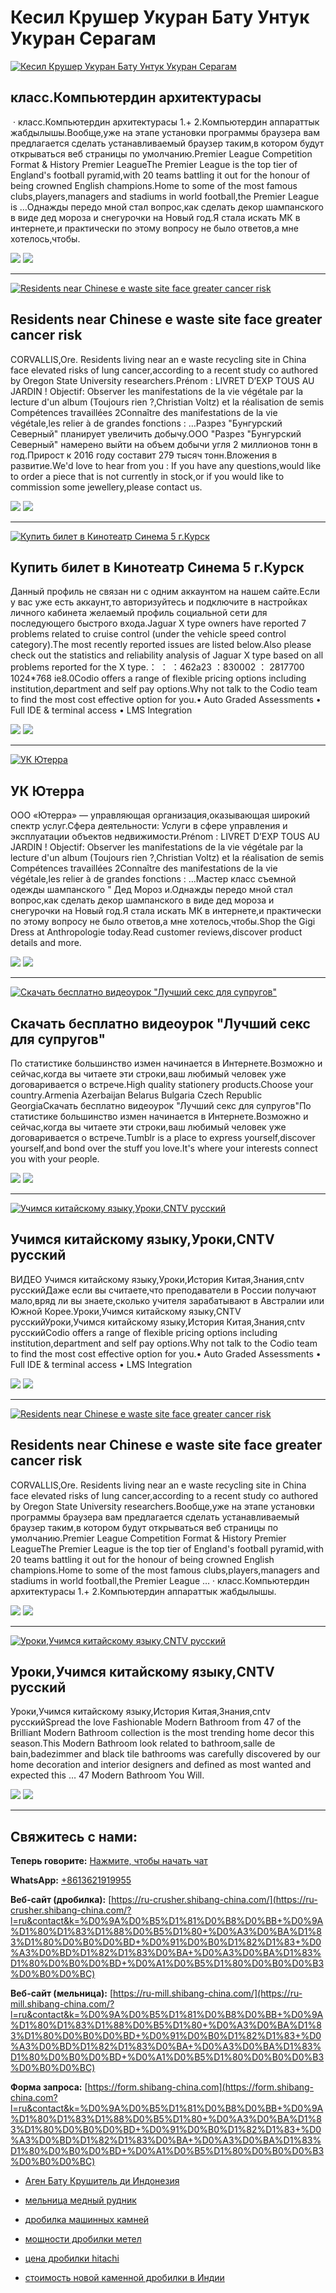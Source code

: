 # Кесил Крушер Укуран Бату Унтук Укуран Серагам

<a href="https://swt.shibang-china.com/?l=ru&img&k=%D0%9A%D0%B5%D1%81%D0%B8%D0%BB+%D0%9A%D1%80%D1%83%D1%88%D0%B5%D1%80+%D0%A3%D0%BA%D1%83%D1%80%D0%B0%D0%BD+%D0%91%D0%B0%D1%82%D1%83+%D0%A3%D0%BD%D1%82%D1%83%D0%BA+%D0%A3%D0%BA%D1%83%D1%80%D0%B0%D0%BD+%D0%A1%D0%B5%D1%80%D0%B0%D0%B3%D0%B0%D0%BC" target="_blank">![Кесил Крушер Укуран Бату Унтук Укуран Серагам](http://static.shibang-china.com/all-800x300/1265.jpg)</a>

## класс.Компьютердин архитектурасы
&nbsp;&#0183;&#32; класс.Компьютердин архитектурасы 1.+ 2.Компьютердин аппараттык жабдылышы.Вообще,уже на этапе установки программы браузера вам предлагается сделать устанавливаемый браузер таким,в котором будут открываться веб страницы по умолчанию.Premier League Competition Format &amp; History Premier LeagueThe Premier League is the top tier of England's football pyramid,with 20 teams battling it out for the honour of being crowned English champions.Home to some of the most famous clubs,players,managers and stadiums in world football,the Premier League is …Однажды передо мной стал вопрос,как сделать декор шампанского в виде дед мороза и снегурочки на Новый год.Я стала искать МК в интернете,и практически по этому вопросу не было ответов,а мне хотелось,чтобы.


<a href="https://whatsapp.shibangsoft.com/WhatsApp.php" target="_blank" title="WhatsApp">![](http://static.shibang-china.com/icon/whatsapp.png)</a> <a href="https://swt.shibang-china.com/?l=ru&icon&k=%D0%9A%D0%B5%D1%81%D0%B8%D0%BB+%D0%9A%D1%80%D1%83%D1%88%D0%B5%D1%80+%D0%A3%D0%BA%D1%83%D1%80%D0%B0%D0%BD+%D0%91%D0%B0%D1%82%D1%83+%D0%A3%D0%BD%D1%82%D1%83%D0%BA+%D0%A3%D0%BA%D1%83%D1%80%D0%B0%D0%BD+%D0%A1%D0%B5%D1%80%D0%B0%D0%B3%D0%B0%D0%BC" target="_blank">![](http://static.shibang-china.com/icon/chat-ru.png)</a>

---

<a href="https://swt.shibang-china.com/?l=ru&img&k=%D0%9A%D0%B5%D1%81%D0%B8%D0%BB+%D0%9A%D1%80%D1%83%D1%88%D0%B5%D1%80+%D0%A3%D0%BA%D1%83%D1%80%D0%B0%D0%BD+%D0%91%D0%B0%D1%82%D1%83+%D0%A3%D0%BD%D1%82%D1%83%D0%BA+%D0%A3%D0%BA%D1%83%D1%80%D0%B0%D0%BD+%D0%A1%D0%B5%D1%80%D0%B0%D0%B3%D0%B0%D0%BC" target="_blank">![Residents near Chinese e waste site face greater cancer risk](http://static.shibang-china.com/all-800x300/791.jpg)</a>

## Residents near Chinese e waste site face greater cancer risk
CORVALLIS,Ore. Residents living near an e waste recycling site in China face elevated risks of lung cancer,according to a recent study co authored by Oregon State University researchers.Pr&#233;nom : LIVRET D’EXP TOUS AU JARDIN ! Objectif: Observer les manifestations de la vie v&#233;g&#233;tale par la lecture d'un album (Toujours rien ?,Christian Voltz) et la r&#233;alisation de semis Comp&#233;tences travaill&#233;es 2Conna&#238;tre des manifestations de la vie v&#233;g&#233;tale,les relier &#224; de grandes fonctions : …Разрез &quot;Бунгурский Северный&quot; планирует увеличить добычу.ООО &quot;Разрез &quot;Бунгурский Северный&quot; намерено выйти на объем добычи угля 2 миллионов тонн в год.Прирост к 2016 году составит 279 тысяч тонн.Вложения в развитие.We'd love to hear from you : If you have any questions,would like to order a piece that is not currently in stock,or if you would like to commission some jewellery,please contact us.


<a href="https://whatsapp.shibangsoft.com/WhatsApp.php" target="_blank" title="WhatsApp">![](http://static.shibang-china.com/icon/whatsapp.png)</a> <a href="https://swt.shibang-china.com/?l=ru&icon&k=%D0%9A%D0%B5%D1%81%D0%B8%D0%BB+%D0%9A%D1%80%D1%83%D1%88%D0%B5%D1%80+%D0%A3%D0%BA%D1%83%D1%80%D0%B0%D0%BD+%D0%91%D0%B0%D1%82%D1%83+%D0%A3%D0%BD%D1%82%D1%83%D0%BA+%D0%A3%D0%BA%D1%83%D1%80%D0%B0%D0%BD+%D0%A1%D0%B5%D1%80%D0%B0%D0%B3%D0%B0%D0%BC" target="_blank">![](http://static.shibang-china.com/icon/chat-ru.png)</a>

---

<a href="https://swt.shibang-china.com/?l=ru&img&k=%D0%9A%D0%B5%D1%81%D0%B8%D0%BB+%D0%9A%D1%80%D1%83%D1%88%D0%B5%D1%80+%D0%A3%D0%BA%D1%83%D1%80%D0%B0%D0%BD+%D0%91%D0%B0%D1%82%D1%83+%D0%A3%D0%BD%D1%82%D1%83%D0%BA+%D0%A3%D0%BA%D1%83%D1%80%D0%B0%D0%BD+%D0%A1%D0%B5%D1%80%D0%B0%D0%B3%D0%B0%D0%BC" target="_blank">![Купить билет в Кинотеатр Синема 5 г.Курск](http://static.shibang-china.com/all-800x300/929.jpg)</a>

## Купить билет в Кинотеатр Синема 5 г.Курск
Данный профиль не связан ни с одним аккаунтом на нашем сайте.Если у вас уже есть аккаунт,то авторизуйтесь и подключите в настройках личного кабинета желаемый профиль социальной сети для последующего быстрого входа.Jaguar X type owners have reported 7 problems related to cruise control (under the vehicle speed control category).The most recently reported issues are listed below.Also please check out the statistics and reliability analysis of Jaguar X type based on all problems reported for the X type.： ： ：462a23 ：830002 ： 2817700 1024*768 ie8.0Codio offers a range of flexible pricing options including institution,department and self pay options.Why not talk to the Codio team to find the most cost effective option for you.• Auto Graded Assessments • Full IDE &amp; terminal access • LMS Integration


<a href="https://whatsapp.shibangsoft.com/WhatsApp.php" target="_blank" title="WhatsApp">![](http://static.shibang-china.com/icon/whatsapp.png)</a> <a href="https://swt.shibang-china.com/?l=ru&icon&k=%D0%9A%D0%B5%D1%81%D0%B8%D0%BB+%D0%9A%D1%80%D1%83%D1%88%D0%B5%D1%80+%D0%A3%D0%BA%D1%83%D1%80%D0%B0%D0%BD+%D0%91%D0%B0%D1%82%D1%83+%D0%A3%D0%BD%D1%82%D1%83%D0%BA+%D0%A3%D0%BA%D1%83%D1%80%D0%B0%D0%BD+%D0%A1%D0%B5%D1%80%D0%B0%D0%B3%D0%B0%D0%BC" target="_blank">![](http://static.shibang-china.com/icon/chat-ru.png)</a>

---

<a href="https://swt.shibang-china.com/?l=ru&img&k=%D0%9A%D0%B5%D1%81%D0%B8%D0%BB+%D0%9A%D1%80%D1%83%D1%88%D0%B5%D1%80+%D0%A3%D0%BA%D1%83%D1%80%D0%B0%D0%BD+%D0%91%D0%B0%D1%82%D1%83+%D0%A3%D0%BD%D1%82%D1%83%D0%BA+%D0%A3%D0%BA%D1%83%D1%80%D0%B0%D0%BD+%D0%A1%D0%B5%D1%80%D0%B0%D0%B3%D0%B0%D0%BC" target="_blank">![УК Ютерра](http://static.shibang-china.com/all-800x300/249.jpg)</a>

## УК Ютерра
ООО &#171;Ютерра&#187; — управляющая организация,оказывающая широкий спектр услуг.Сфера деятельности: Услуги в сфере управления и эксплуатации объектов недвижимости.Pr&#233;nom : LIVRET D’EXP TOUS AU JARDIN ! Objectif: Observer les manifestations de la vie v&#233;g&#233;tale par la lecture d'un album (Toujours rien ?,Christian Voltz) et la r&#233;alisation de semis Comp&#233;tences travaill&#233;es 2Conna&#238;tre des manifestations de la vie v&#233;g&#233;tale,les relier &#224; de grandes fonctions : …Мастер класс съемной одежды шампанского &quot; Дед Мороз и.Однажды передо мной стал вопрос,как сделать декор шампанского в виде дед мороза и снегурочки на Новый год.Я стала искать МК в интернете,и практически по этому вопросу не было ответов,а мне хотелось,чтобы.Shop the Gigi Dress at Anthropologie today.Read customer reviews,discover product details and more.


<a href="https://whatsapp.shibangsoft.com/WhatsApp.php" target="_blank" title="WhatsApp">![](http://static.shibang-china.com/icon/whatsapp.png)</a> <a href="https://swt.shibang-china.com/?l=ru&icon&k=%D0%9A%D0%B5%D1%81%D0%B8%D0%BB+%D0%9A%D1%80%D1%83%D1%88%D0%B5%D1%80+%D0%A3%D0%BA%D1%83%D1%80%D0%B0%D0%BD+%D0%91%D0%B0%D1%82%D1%83+%D0%A3%D0%BD%D1%82%D1%83%D0%BA+%D0%A3%D0%BA%D1%83%D1%80%D0%B0%D0%BD+%D0%A1%D0%B5%D1%80%D0%B0%D0%B3%D0%B0%D0%BC" target="_blank">![](http://static.shibang-china.com/icon/chat-ru.png)</a>

---

<a href="https://swt.shibang-china.com/?l=ru&img&k=%D0%9A%D0%B5%D1%81%D0%B8%D0%BB+%D0%9A%D1%80%D1%83%D1%88%D0%B5%D1%80+%D0%A3%D0%BA%D1%83%D1%80%D0%B0%D0%BD+%D0%91%D0%B0%D1%82%D1%83+%D0%A3%D0%BD%D1%82%D1%83%D0%BA+%D0%A3%D0%BA%D1%83%D1%80%D0%B0%D0%BD+%D0%A1%D0%B5%D1%80%D0%B0%D0%B3%D0%B0%D0%BC" target="_blank">![Скачать бесплатно видеоурок &quot;Лучший секс для супругов&quot;](http://static.shibang-china.com/all-800x300/71.jpg)</a>

## Скачать бесплатно видеоурок &quot;Лучший секс для супругов&quot;
По статистике большинство измен начинается в Интернете.Возможно и сейчас,когда вы читаете эти строки,ваш любимый человек уже договаривается о встрече.High quality stationery products.Choose your country.Armenia Azerbaijan Belarus Bulgaria Czech Republic GeorgiaСкачать бесплатно видеоурок &quot;Лучший секс для супругов&quot;По статистике большинство измен начинается в Интернете.Возможно и сейчас,когда вы читаете эти строки,ваш любимый человек уже договаривается о встрече.Tumblr is a place to express yourself,discover yourself,and bond over the stuff you love.It's where your interests connect you with your people.


<a href="https://whatsapp.shibangsoft.com/WhatsApp.php" target="_blank" title="WhatsApp">![](http://static.shibang-china.com/icon/whatsapp.png)</a> <a href="https://swt.shibang-china.com/?l=ru&icon&k=%D0%9A%D0%B5%D1%81%D0%B8%D0%BB+%D0%9A%D1%80%D1%83%D1%88%D0%B5%D1%80+%D0%A3%D0%BA%D1%83%D1%80%D0%B0%D0%BD+%D0%91%D0%B0%D1%82%D1%83+%D0%A3%D0%BD%D1%82%D1%83%D0%BA+%D0%A3%D0%BA%D1%83%D1%80%D0%B0%D0%BD+%D0%A1%D0%B5%D1%80%D0%B0%D0%B3%D0%B0%D0%BC" target="_blank">![](http://static.shibang-china.com/icon/chat-ru.png)</a>

---

<a href="https://swt.shibang-china.com/?l=ru&img&k=%D0%9A%D0%B5%D1%81%D0%B8%D0%BB+%D0%9A%D1%80%D1%83%D1%88%D0%B5%D1%80+%D0%A3%D0%BA%D1%83%D1%80%D0%B0%D0%BD+%D0%91%D0%B0%D1%82%D1%83+%D0%A3%D0%BD%D1%82%D1%83%D0%BA+%D0%A3%D0%BA%D1%83%D1%80%D0%B0%D0%BD+%D0%A1%D0%B5%D1%80%D0%B0%D0%B3%D0%B0%D0%BC" target="_blank">![Учимся китайскому языку,Уроки,CNTV русский](http://static.shibang-china.com/all-800x300/1226.jpg)</a>

## Учимся китайскому языку,Уроки,CNTV русский
ВИДЕО Учимся китайскому языку,Уроки,История Китая,Знания,cntv русскийДаже если вы считаете,что преподаватели в России получают мало,вряд ли вы знаете,сколько учителя зарабатывают в Австралии или Южной Корее.Уроки,Учимся китайскому языку,CNTV русскийУроки,Учимся китайскому языку,История Китая,Знания,cntv русскийCodio offers a range of flexible pricing options including institution,department and self pay options.Why not talk to the Codio team to find the most cost effective option for you.• Auto Graded Assessments • Full IDE &amp; terminal access • LMS Integration


<a href="https://whatsapp.shibangsoft.com/WhatsApp.php" target="_blank" title="WhatsApp">![](http://static.shibang-china.com/icon/whatsapp.png)</a> <a href="https://swt.shibang-china.com/?l=ru&icon&k=%D0%9A%D0%B5%D1%81%D0%B8%D0%BB+%D0%9A%D1%80%D1%83%D1%88%D0%B5%D1%80+%D0%A3%D0%BA%D1%83%D1%80%D0%B0%D0%BD+%D0%91%D0%B0%D1%82%D1%83+%D0%A3%D0%BD%D1%82%D1%83%D0%BA+%D0%A3%D0%BA%D1%83%D1%80%D0%B0%D0%BD+%D0%A1%D0%B5%D1%80%D0%B0%D0%B3%D0%B0%D0%BC" target="_blank">![](http://static.shibang-china.com/icon/chat-ru.png)</a>

---

<a href="https://swt.shibang-china.com/?l=ru&img&k=%D0%9A%D0%B5%D1%81%D0%B8%D0%BB+%D0%9A%D1%80%D1%83%D1%88%D0%B5%D1%80+%D0%A3%D0%BA%D1%83%D1%80%D0%B0%D0%BD+%D0%91%D0%B0%D1%82%D1%83+%D0%A3%D0%BD%D1%82%D1%83%D0%BA+%D0%A3%D0%BA%D1%83%D1%80%D0%B0%D0%BD+%D0%A1%D0%B5%D1%80%D0%B0%D0%B3%D0%B0%D0%BC" target="_blank">![Residents near Chinese e waste site face greater cancer risk](http://static.shibang-china.com/all-800x300/16.jpg)</a>

## Residents near Chinese e waste site face greater cancer risk
CORVALLIS,Ore. Residents living near an e waste recycling site in China face elevated risks of lung cancer,according to a recent study co authored by Oregon State University researchers.Вообще,уже на этапе установки программы браузера вам предлагается сделать устанавливаемый браузер таким,в котором будут открываться веб страницы по умолчанию.Premier League Competition Format &amp; History Premier LeagueThe Premier League is the top tier of England's football pyramid,with 20 teams battling it out for the honour of being crowned English champions.Home to some of the most famous clubs,players,managers and stadiums in world football,the Premier League …&nbsp;&#0183;&#32; класс.Компьютердин архитектурасы 1.+ 2.Компьютердин аппараттык жабдылышы.


<a href="https://whatsapp.shibangsoft.com/WhatsApp.php" target="_blank" title="WhatsApp">![](http://static.shibang-china.com/icon/whatsapp.png)</a> <a href="https://swt.shibang-china.com/?l=ru&icon&k=%D0%9A%D0%B5%D1%81%D0%B8%D0%BB+%D0%9A%D1%80%D1%83%D1%88%D0%B5%D1%80+%D0%A3%D0%BA%D1%83%D1%80%D0%B0%D0%BD+%D0%91%D0%B0%D1%82%D1%83+%D0%A3%D0%BD%D1%82%D1%83%D0%BA+%D0%A3%D0%BA%D1%83%D1%80%D0%B0%D0%BD+%D0%A1%D0%B5%D1%80%D0%B0%D0%B3%D0%B0%D0%BC" target="_blank">![](http://static.shibang-china.com/icon/chat-ru.png)</a>

---

<a href="https://swt.shibang-china.com/?l=ru&img&k=%D0%9A%D0%B5%D1%81%D0%B8%D0%BB+%D0%9A%D1%80%D1%83%D1%88%D0%B5%D1%80+%D0%A3%D0%BA%D1%83%D1%80%D0%B0%D0%BD+%D0%91%D0%B0%D1%82%D1%83+%D0%A3%D0%BD%D1%82%D1%83%D0%BA+%D0%A3%D0%BA%D1%83%D1%80%D0%B0%D0%BD+%D0%A1%D0%B5%D1%80%D0%B0%D0%B3%D0%B0%D0%BC" target="_blank">![Уроки,Учимся китайскому языку,CNTV русский](http://static.shibang-china.com/all-800x300/1452.jpg)</a>

## Уроки,Учимся китайскому языку,CNTV русский
Уроки,Учимся китайскому языку,История Китая,Знания,cntv русскийSpread the love Fashionable Modern Bathroom from 47 of the Brilliant Modern Bathroom collection is the most trending home decor this season.This Modern Bathroom look related to bathroom,salle de bain,badezimmer and black tile bathrooms was carefully discovered by our home decoration and interior designers and defined as most wanted and expected this … 47 Modern Bathroom You Will.

<a href="https://whatsapp.shibangsoft.com/WhatsApp.php" target="_blank" title="WhatsApp">![](http://static.shibang-china.com/icon/whatsapp.png)</a> <a href="https://swt.shibang-china.com/?l=ru&icon&k=%D0%9A%D0%B5%D1%81%D0%B8%D0%BB+%D0%9A%D1%80%D1%83%D1%88%D0%B5%D1%80+%D0%A3%D0%BA%D1%83%D1%80%D0%B0%D0%BD+%D0%91%D0%B0%D1%82%D1%83+%D0%A3%D0%BD%D1%82%D1%83%D0%BA+%D0%A3%D0%BA%D1%83%D1%80%D0%B0%D0%BD+%D0%A1%D0%B5%D1%80%D0%B0%D0%B3%D0%B0%D0%BC" target="_blank">![](http://static.shibang-china.com/icon/chat-ru.png)</a>

---
## Свяжитесь с нами:

**Теперь говорите:** [Нажмите, чтобы начать чат](https://swt.shibang-china.com?l=ru&contact&k=%D0%9A%D0%B5%D1%81%D0%B8%D0%BB+%D0%9A%D1%80%D1%83%D1%88%D0%B5%D1%80+%D0%A3%D0%BA%D1%83%D1%80%D0%B0%D0%BD+%D0%91%D0%B0%D1%82%D1%83+%D0%A3%D0%BD%D1%82%D1%83%D0%BA+%D0%A3%D0%BA%D1%83%D1%80%D0%B0%D0%BD+%D0%A1%D0%B5%D1%80%D0%B0%D0%B3%D0%B0%D0%BC)

**WhatsApp:**  [+8613621919955](https://whatsapp.shibangsoft.com/WhatsApp.php)

**Веб-сайт (дробилка):** [https://ru-crusher.shibang-china.com/](https://ru-crusher.shibang-china.com/?l=ru&contact&k=%D0%9A%D0%B5%D1%81%D0%B8%D0%BB+%D0%9A%D1%80%D1%83%D1%88%D0%B5%D1%80+%D0%A3%D0%BA%D1%83%D1%80%D0%B0%D0%BD+%D0%91%D0%B0%D1%82%D1%83+%D0%A3%D0%BD%D1%82%D1%83%D0%BA+%D0%A3%D0%BA%D1%83%D1%80%D0%B0%D0%BD+%D0%A1%D0%B5%D1%80%D0%B0%D0%B3%D0%B0%D0%BC)

**Веб-сайт (мельница):** [https://ru-mill.shibang-china.com/](https://ru-mill.shibang-china.com/?l=ru&contact&k=%D0%9A%D0%B5%D1%81%D0%B8%D0%BB+%D0%9A%D1%80%D1%83%D1%88%D0%B5%D1%80+%D0%A3%D0%BA%D1%83%D1%80%D0%B0%D0%BD+%D0%91%D0%B0%D1%82%D1%83+%D0%A3%D0%BD%D1%82%D1%83%D0%BA+%D0%A3%D0%BA%D1%83%D1%80%D0%B0%D0%BD+%D0%A1%D0%B5%D1%80%D0%B0%D0%B3%D0%B0%D0%BC)

**Форма запроса:** [https://form.shibang-china.com](https://form.shibang-china.com?l=ru&contact&k=%D0%9A%D0%B5%D1%81%D0%B8%D0%BB+%D0%9A%D1%80%D1%83%D1%88%D0%B5%D1%80+%D0%A3%D0%BA%D1%83%D1%80%D0%B0%D0%BD+%D0%91%D0%B0%D1%82%D1%83+%D0%A3%D0%BD%D1%82%D1%83%D0%BA+%D0%A3%D0%BA%D1%83%D1%80%D0%B0%D0%BD+%D0%A1%D0%B5%D1%80%D0%B0%D0%B3%D0%B0%D0%BC)

* [Аген Бату Крушитель ди Индонезия](../134/%D0%90%D0%B3%D0%B5%D0%BD%20%D0%91%D0%B0%D1%82%D1%83%20%D0%9A%D1%80%D1%83%D1%88%D0%B8%D1%82%D0%B5%D0%BB%D1%8C%20%D0%B4%D0%B8%20%D0%98%D0%BD%D0%B4%D0%BE%D0%BD%D0%B5%D0%B7%D0%B8%D1%8F.md)

* [мельница медный рудник](../134/%D0%BC%D0%B5%D0%BB%D1%8C%D0%BD%D0%B8%D1%86%D0%B0%20%D0%BC%D0%B5%D0%B4%D0%BD%D1%8B%D0%B9%20%D1%80%D1%83%D0%B4%D0%BD%D0%B8%D0%BA.md)

* [дробилка машинных камней](../135/%D0%B4%D1%80%D0%BE%D0%B1%D0%B8%D0%BB%D0%BA%D0%B0%20%D0%BC%D0%B0%D1%88%D0%B8%D0%BD%D0%BD%D1%8B%D1%85%20%D0%BA%D0%B0%D0%BC%D0%BD%D0%B5%D0%B9.md)

* [мощности дробилки метел](../132/%D0%BC%D0%BE%D1%89%D0%BD%D0%BE%D1%81%D1%82%D0%B8%20%D0%B4%D1%80%D0%BE%D0%B1%D0%B8%D0%BB%D0%BA%D0%B8%20%D0%BC%D0%B5%D1%82%D0%B5%D0%BB.md)

* [цена дробилки hitachi](../133/%D1%86%D0%B5%D0%BD%D0%B0%20%D0%B4%D1%80%D0%BE%D0%B1%D0%B8%D0%BB%D0%BA%D0%B8%20hitachi.md)

* [стоимость новой каменной дробилки в Индии](../132/%D1%81%D1%82%D0%BE%D0%B8%D0%BC%D0%BE%D1%81%D1%82%D1%8C%20%D0%BD%D0%BE%D0%B2%D0%BE%D0%B9%20%D0%BA%D0%B0%D0%BC%D0%B5%D0%BD%D0%BD%D0%BE%D0%B9%20%D0%B4%D1%80%D0%BE%D0%B1%D0%B8%D0%BB%D0%BA%D0%B8%20%D0%B2%20%D0%98%D0%BD%D0%B4%D0%B8%D0%B8.md)